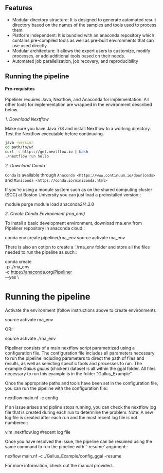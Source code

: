 ## Features
* Modular directory structure: It is designed to generate automated result directory based on the names of the samples and tools used to process them
* Platform independent: It is bundled with an anaconda repository which contains pre-compiled tools as well as pre-built environments that can use used directly.
* Modular architecture: It allows the expert users to customize, modify processes, or add additional tools based on their needs.
* Automated job parallelization, job recovery, and reproducibility

## Running the pipeline

#### Pre-requisites

Pipeliner requires Java, Nextflow, and Anaconda for implementation. All other tools for implementation are wrapped in the environment described below. 

*1. Download Nextflow*

Make sure you have Java 7/8 and install Nextflow to a working directory. Test the Nextflow executable before continuuing.
```bash
java -version
cd path/to/wd
curl -s https://get.nextflow.io | bash
./nextflow run hello
```

*2. Download Conda*

`Conda` is available through `Anaconda <https://www.continuum.io/downloads>` and  `Miniconda <https://conda.io/miniconda.html>`

If you're using a module system such as on the shared computing cluster (SCC) at Boston University you can just load a preinstalled version::

   module purge
   module load anaconda2/4.3.0


*2. Create Conda Environment (rna_env)*

To install a basic development environment, download rna_env from Pipeliner repository in anaconda cloud::

  conda env create pipeliner/rna_env
  source activate rna_env
  
There is also an option to create a './rna_env folder and store all the files needed to run the pipeline as such::

  conda create \
    -p ./rna_env \
    -c https://anaconda.org/Pipeliner \
    --yes \


Running the pipeline
====================

Activate the environment (follow instructions above to create environment)::
 
  source activate rna_env

OR::

  source activate ./rna_env
  
Pipeliner consists of a main nextflow script parametrized using a configuration file. The configuration file includes all parameters necessary to run the pipeline including  parameters to direct the path of files and results, as well as selecting specific tools and processes to run. The example *Gallus gallus* (chicken) dataset is all within the ggal folder. All files necessary to run this example is in the folder "Gallus_Example".


Once the appropriate paths and tools have been set in the configuration file, you can run the pipeline with the configuration file::

  nextflow main.nf -c config

If an issue arises and pipline stops running, you can check the nextflow log file that is created during each run to determine the problem. Note: A new log file is created after each run and the most recent log file is not numbered::

  vim .nextflow.log #recent log file

Once you have resolved the issue, the pipeline can be resumed using the same command to run the pipeline with '-resume' argument::

  nexflow main.nf -c ./Gallus_Example/config_ggal -resume 

For more information, check out the manual provided.. 
